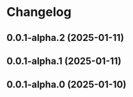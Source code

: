 # Changelog

## 0.0.1-alpha.2 (2025-01-11)

## 0.0.1-alpha.1 (2025-01-11)

## 0.0.1-alpha.0 (2025-01-10)
